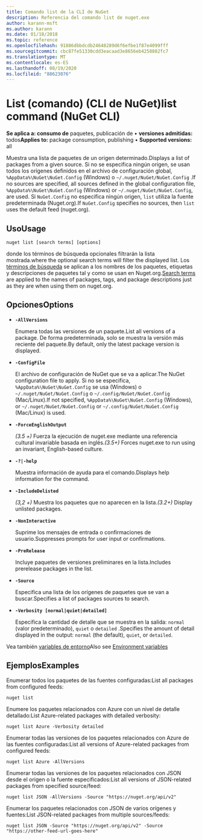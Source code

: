 ```yaml
---
title: Comando list de la CLI de NuGet
description: Referencia del comando list de nuget.exe
author: karann-msft
ms.author: karann
ms.date: 01/18/2018
ms.topic: reference
ms.openlocfilehash: 91886dbbdcdb24648289d6f6efbe1f87e4099fff
ms.sourcegitcommit: cbc87fe51330cdd3eacaad3e8656eb4258882fc7
ms.translationtype: MT
ms.contentlocale: es-ES
ms.lasthandoff: 08/19/2020
ms.locfileid: "88623076"
---
```

# <a name="list-command-nuget-cli"></a><span data-ttu-id="7150e-103">List (comando) (CLI de NuGet)</span><span class="sxs-lookup"><span data-stu-id="7150e-103">list command (NuGet CLI)</span></span>

<span data-ttu-id="7150e-104">**Se aplica a: consumo de** paquetes, publicación de &bullet; **versiones admitidas:** todos</span><span class="sxs-lookup"><span data-stu-id="7150e-104">**Applies to:** package consumption, publishing &bullet; **Supported versions:** all</span></span>

<span data-ttu-id="7150e-105">Muestra una lista de paquetes de un origen determinado.</span><span class="sxs-lookup"><span data-stu-id="7150e-105">Displays a list of packages from a given source.</span></span> <span data-ttu-id="7150e-106">Si no se especifica ningún origen, se usan todos los orígenes definidos en el archivo de configuración global, `%AppData%\NuGet\NuGet.Config` (Windows) o `~/.nuget/NuGet/NuGet.Config` .</span><span class="sxs-lookup"><span data-stu-id="7150e-106">If no sources are specified, all sources defined in the global configuration file, `%AppData%\NuGet\NuGet.Config` (Windows) or `~/.nuget/NuGet/NuGet.Config`, are used.</span></span> <span data-ttu-id="7150e-107">Si `NuGet.Config` no especifica ningún origen, `list` utiliza la fuente predeterminada (Nuget.org).</span><span class="sxs-lookup"><span data-stu-id="7150e-107">If `NuGet.Config` specifies no sources, then `list` uses the default feed (nuget.org).</span></span>

## <a name="usage"></a><span data-ttu-id="7150e-108">Uso</span><span class="sxs-lookup"><span data-stu-id="7150e-108">Usage</span></span>

```cli
nuget list [search terms] [options]
```

<span data-ttu-id="7150e-109">donde los términos de búsqueda opcionales filtrarán la lista mostrada.</span><span class="sxs-lookup"><span data-stu-id="7150e-109">where the optional search terms will filter the displayed list.</span></span> <span data-ttu-id="7150e-110">Los [términos de búsqueda](/nuget/consume-packages/finding-and-choosing-packages#search-syntax) se aplican a los nombres de los paquetes, etiquetas y descripciones de paquetes tal y como se usan en Nuget.org.</span><span class="sxs-lookup"><span data-stu-id="7150e-110">[Search terms](/nuget/consume-packages/finding-and-choosing-packages#search-syntax) are applied to the names of packages, tags, and package descriptions just as they are when using them on nuget.org.</span></span> 

## <a name="options"></a><span data-ttu-id="7150e-111">Opciones</span><span class="sxs-lookup"><span data-stu-id="7150e-111">Options</span></span>

- **`-AllVersions`**

  <span data-ttu-id="7150e-112">Enumera todas las versiones de un paquete.</span><span class="sxs-lookup"><span data-stu-id="7150e-112">List all versions of a package.</span></span> <span data-ttu-id="7150e-113">De forma predeterminada, solo se muestra la versión más reciente del paquete.</span><span class="sxs-lookup"><span data-stu-id="7150e-113">By default, only the latest package version is displayed.</span></span>

- **`-ConfigFile`**

  <span data-ttu-id="7150e-114">El archivo de configuración de NuGet que se va a aplicar.</span><span class="sxs-lookup"><span data-stu-id="7150e-114">The NuGet configuration file to apply.</span></span> <span data-ttu-id="7150e-115">Si no se especifica, `%AppData%\NuGet\NuGet.Config` se usa (Windows) o `~/.nuget/NuGet/NuGet.Config` o `~/.config/NuGet/NuGet.Config` (Mac/Linux).</span><span class="sxs-lookup"><span data-stu-id="7150e-115">If not specified, `%AppData%\NuGet\NuGet.Config` (Windows), or `~/.nuget/NuGet/NuGet.Config` or `~/.config/NuGet/NuGet.Config` (Mac/Linux) is used.</span></span>

- **`-ForceEnglishOutput`**

  <span data-ttu-id="7150e-116">*(3.5 +)* Fuerza la ejecución de nuget.exe mediante una referencia cultural invariable basada en inglés.</span><span class="sxs-lookup"><span data-stu-id="7150e-116">*(3.5+)* Forces nuget.exe to run using an invariant, English-based culture.</span></span>

- **`-?|-help`**

  <span data-ttu-id="7150e-117">Muestra información de ayuda para el comando.</span><span class="sxs-lookup"><span data-stu-id="7150e-117">Displays help information for the command.</span></span>

- **`-IncludeDelisted`**

  <span data-ttu-id="7150e-118">*(3,2 +)* Muestra los paquetes que no aparecen en la lista.</span><span class="sxs-lookup"><span data-stu-id="7150e-118">*(3.2+)* Display unlisted packages.</span></span>

- **`-NonInteractive`**

  <span data-ttu-id="7150e-119">Suprime los mensajes de entrada o confirmaciones de usuario.</span><span class="sxs-lookup"><span data-stu-id="7150e-119">Suppresses prompts for user input or confirmations.</span></span>

- **`-PreRelease`**

  <span data-ttu-id="7150e-120">Incluye paquetes de versiones preliminares en la lista.</span><span class="sxs-lookup"><span data-stu-id="7150e-120">Includes prerelease packages in the list.</span></span>

- **`-Source`**

  <span data-ttu-id="7150e-121">Especifica una lista de los orígenes de paquetes que se van a buscar.</span><span class="sxs-lookup"><span data-stu-id="7150e-121">Specifies a list of packages sources to search.</span></span>

- **`-Verbosity [normal|quiet|detailed]`**

  <span data-ttu-id="7150e-122">Especifica la cantidad de detalle que se muestra en la salida: `normal` (valor predeterminado), `quiet` o `detailed` .</span><span class="sxs-lookup"><span data-stu-id="7150e-122">Specifies the amount of detail displayed in the output: `normal` (the default), `quiet`, or `detailed`.</span></span>

<span data-ttu-id="7150e-123">Vea también [variables de entorno](cli-ref-environment-variables.md)</span><span class="sxs-lookup"><span data-stu-id="7150e-123">Also see [Environment variables](cli-ref-environment-variables.md)</span></span>

## <a name="examples"></a><span data-ttu-id="7150e-124">Ejemplos</span><span class="sxs-lookup"><span data-stu-id="7150e-124">Examples</span></span>

<span data-ttu-id="7150e-125">Enumerar todos los paquetes de las fuentes configuradas:</span><span class="sxs-lookup"><span data-stu-id="7150e-125">List all packages from configured feeds:</span></span>
```
nuget list
```
<span data-ttu-id="7150e-126">Enumere los paquetes relacionados con Azure con un nivel de detalle detallado:</span><span class="sxs-lookup"><span data-stu-id="7150e-126">List Azure-related packages with detailed verbosity:</span></span>
```
nuget list Azure -Verbosity detailed
```
<span data-ttu-id="7150e-127">Enumerar todas las versiones de los paquetes relacionados con Azure de las fuentes configuradas:</span><span class="sxs-lookup"><span data-stu-id="7150e-127">List all versions of Azure-related packages from configured feeds:</span></span>
```
nuget list Azure -AllVersions
```
<span data-ttu-id="7150e-128">Enumerar todas las versiones de los paquetes relacionados con JSON desde el origen o la fuente especificados:</span><span class="sxs-lookup"><span data-stu-id="7150e-128">List all versions of JSON-related packages from specified source/feed:</span></span>
```
nuget list JSON -AllVersions -Source "https://nuget.org/api/v2"
```
<span data-ttu-id="7150e-129">Enumerar los paquetes relacionados con JSON de varios orígenes y fuentes:</span><span class="sxs-lookup"><span data-stu-id="7150e-129">List JSON-related packages from multiple sources/feeds:</span></span>
```
nuget list JSON -Source "https://nuget.org/api/v2" -Source "https://other-feed-url-goes-here"
```
